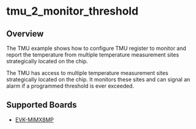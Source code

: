 # tmu_2_monitor_threshold

## Overview
The TMU example shows how to configure TMU register to monitor and report the temperature from
multiple temperature measurement sites strategically located on the chip.

The TMU has access to multiple temperature measurement sites strategically located on
the chip. It monitors these sites and can signal an alarm if a programmed threshold is ever
exceeded.

## Supported Boards
- [EVK-MIMX8MP](../../../_boards/evkmimx8mp/driver_examples/tmu/monitor_threshold/example_board_readme.md)
